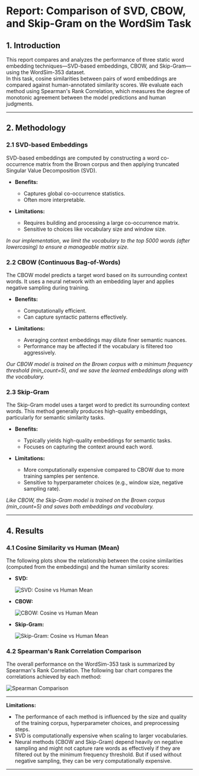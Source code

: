 # Report: Comparison of SVD, CBOW, and Skip-Gram on the WordSim Task

## 1. Introduction

This report compares and analyzes the performance of three static word embedding techniques—SVD-based embeddings, CBOW, and Skip-Gram—using the WordSim-353 dataset. 
<br>
In this task, cosine similarities between pairs of word embeddings are compared against human-annotated similarity scores. We evaluate each method using Spearman's Rank Correlation, which measures the degree of monotonic agreement between the model predictions and human judgments.

---

## 2. Methodology

### 2.1 SVD-based Embeddings

SVD-based embeddings are computed by constructing a word co-occurrence matrix from the Brown corpus and then applying truncated Singular Value Decomposition (SVD). 

- **Benefits:**
  - Captures global co-occurrence statistics.
  - Often more interpretable.
  
- **Limitations:**
  - Requires building and processing a large co-occurrence matrix.
  - Sensitive to choices like vocabulary size and window size.

*In our implementation, we limit the vocabulary to the top 5000 words (after lowercasing) to ensure a manageable matrix size.*

### 2.2 CBOW (Continuous Bag-of-Words)

The CBOW model predicts a target word based on its surrounding context words. It uses a neural network with an embedding layer and applies negative sampling during training.

- **Benefits:**
  - Computationally efficient.
  - Can capture syntactic patterns effectively.
  
- **Limitations:**
  - Averaging context embeddings may dilute finer semantic nuances.
  - Performance may be affected if the vocabulary is filtered too aggressively.

*Our CBOW model is trained on the Brown corpus with a minimum frequency threshold (min_count=5), and we save the learned embeddings along with the vocabulary.*

### 2.3 Skip-Gram

The Skip-Gram model uses a target word to predict its surrounding context words. This method generally produces high-quality embeddings, particularly for semantic similarity tasks.

- **Benefits:**
  - Typically yields high-quality embeddings for semantic tasks.
  - Focuses on capturing the context around each word.
  
- **Limitations:**
  - More computationally expensive compared to CBOW due to more training samples per sentence.
  - Sensitive to hyperparameter choices (e.g., window size, negative sampling rate).

*Like CBOW, the Skip-Gram model is trained on the Brown corpus (min_count=5) and saves both embeddings and vocabulary.*

---

## 4. Results

### 4.1 Cosine Similarity vs Human (Mean)

The following plots show the relationship between the cosine similarities (computed from the embeddings) and the human similarity scores:

- **SVD:**

  ![SVD: Cosine vs Human Mean](images/svd_cosine_vs_human.png)

- **CBOW:**

  ![CBOW: Cosine vs Human Mean](images/cbow_cosine_vs_human.png)

- **Skip-Gram:**

  ![Skip-Gram: Cosine vs Human Mean](images/skipgram_cosine_vs_human.png)

### 4.2 Spearman's Rank Correlation Comparison

The overall performance on the WordSim-353 task is summarized by Spearman's Rank Correlation. The following bar chart compares the correlations achieved by each method:

![Spearman Comparison](images/spearman_comparison.png)

---

**Limitations:**
- The performance of each method is influenced by the size and quality of the training corpus, hyperparameter choices, and preprocessing steps.
- SVD is computationally expensive when scaling to larger vocabularies.
- Neural methods (CBOW and Skip-Gram) depend heavily on negative sampling and might not capture rare words as effectively if they are filtered out by the minimum frequency threshold. But if used without negative sampling, they can be very computationally expensive.

---